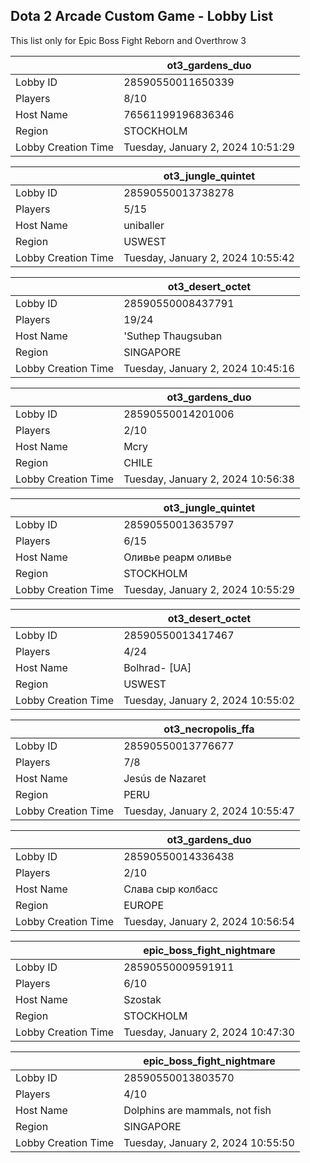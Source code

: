 ## Dota 2 Arcade Custom Game - Lobby List

This list only for Epic Boss Fight Reborn and Overthrow 3

|  | ot3_gardens_duo |
| ------ | ------ |
| Lobby ID | 28590550011650339 |
| Players | 8/10 |
| Host Name | 76561199196836346 |
| Region | STOCKHOLM |
| Lobby Creation Time | Tuesday, January 2, 2024 10:51:29 |


|  | ot3_jungle_quintet |
| ------ | ------ |
| Lobby ID | 28590550013738278 |
| Players | 5/15 |
| Host Name | uniballer |
| Region | USWEST |
| Lobby Creation Time | Tuesday, January 2, 2024 10:55:42 |


|  | ot3_desert_octet |
| ------ | ------ |
| Lobby ID | 28590550008437791 |
| Players | 19/24 |
| Host Name | 'Suthep Thaugsuban |
| Region | SINGAPORE |
| Lobby Creation Time | Tuesday, January 2, 2024 10:45:16 |


|  | ot3_gardens_duo |
| ------ | ------ |
| Lobby ID | 28590550014201006 |
| Players | 2/10 |
| Host Name | Mcry |
| Region | CHILE |
| Lobby Creation Time | Tuesday, January 2, 2024 10:56:38 |


|  | ot3_jungle_quintet |
| ------ | ------ |
| Lobby ID | 28590550013635797 |
| Players | 6/15 |
| Host Name | Оливье реарм оливье |
| Region | STOCKHOLM |
| Lobby Creation Time | Tuesday, January 2, 2024 10:55:29 |


|  | ot3_desert_octet |
| ------ | ------ |
| Lobby ID | 28590550013417467 |
| Players | 4/24 |
| Host Name | Bolhrad- [UA] |
| Region | USWEST |
| Lobby Creation Time | Tuesday, January 2, 2024 10:55:02 |


|  | ot3_necropolis_ffa |
| ------ | ------ |
| Lobby ID | 28590550013776677 |
| Players | 7/8 |
| Host Name | Jesús de Nazaret |
| Region | PERU |
| Lobby Creation Time | Tuesday, January 2, 2024 10:55:47 |


|  | ot3_gardens_duo |
| ------ | ------ |
| Lobby ID | 28590550014336438 |
| Players | 2/10 |
| Host Name | Слава сыр колбасс |
| Region | EUROPE |
| Lobby Creation Time | Tuesday, January 2, 2024 10:56:54 |


|  | epic_boss_fight_nightmare |
| ------ | ------ |
| Lobby ID | 28590550009591911 |
| Players | 6/10 |
| Host Name | Szostak |
| Region | STOCKHOLM |
| Lobby Creation Time | Tuesday, January 2, 2024 10:47:30 |


|  | epic_boss_fight_nightmare |
| ------ | ------ |
| Lobby ID | 28590550013803570 |
| Players | 4/10 |
| Host Name | Dolphins are mammals, not fish |
| Region | SINGAPORE |
| Lobby Creation Time | Tuesday, January 2, 2024 10:55:50 |


